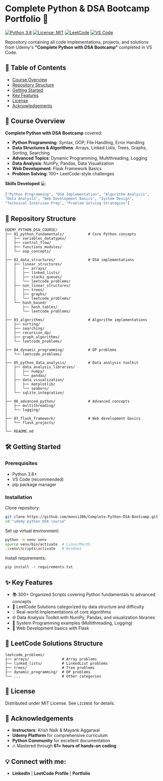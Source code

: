 # Complete Python & DSA Bootcamp Portfolio 🚀

[![Python 3.8](https://img.shields.io/badge/python-3.8+-blue.svg)](https://www.python.org/downloads/)
[![License: MIT](https://img.shields.io/badge/License-MIT-yellow.svg)](https://opensource.org/licenses/MIT)
[![LeetCode](https://img.shields.io/badge/LeetCode-000000?style=flat&logo=LeetCode&logoColor=#d16c06)](https://leetcode.com/)
[![VS Code](https://img.shields.io/badge/Editor-VSCode-blue?logo=visual-studio-code)](https://code.visualstudio.com/)

Repository containing all code implementations, projects, and solutions from Udemy's **"Complete Python with DSA Bootcamp"** completed in VS Code.

## 📌 Table of Contents
- [Course Overview](#-course-overview)
- [Repository Structure](#-repository-structure)
- [Getting Started](#-getting-started)
- [Key Features](#-key-features)
- [License](#-license)
- [Acknowledgements](#-acknowledgements)

## 🎯 Course Overview
**Complete Python with DSA Bootcamp** covered:
- **Python Programming**: Syntax, OOP, File Handling, Error Handling
- **Data Structures & Algorithms**: Arrays, Linked Lists, Trees, Graphs, Sorting, Searching
- **Advanced Topics**: Dynamic Programming, Multithreading, Logging
- **Data Analysis**: NumPy, Pandas, Data Visualization
- **Web Development**: Flask Framework Basics
- **Problem Solving**: 100+ LeetCode-style challenges

**Skills Developed** 💻:
```python
["Python Programming", "DSA Implementation", "Algorithm Analysis",
"Data Analysis", "Web Development Basics", "System Design",
"Technical Interview Prep", "Problem Solving Strategies"]
```

## 📂 Repository Structure
```
UDEMY_PYTHON_DSA_COURSE/
├── 01_python_fundamentals/           # Core Python concepts
│   ├── variables_datatypes/
│   ├── control_flow/
│   ├── functions_modules/
│   └── oop_concepts/
│
├── 02_data_structures/               # DSA implementations
│   ├── linear_structures/
│   │   ├── arrays/
│   │   ├── linked_lists/
│   │   ├── stacks_queues/
│   │   └── leetcode_problems/
│   ├── non_linear_structures/
│   │   ├── trees/
│   │   ├── graphs/
│   │   └── leetcode_problems/
│   └── hash_based/
│       ├── hash_tables/
│       └── leetcode_problems/
│
├── 03_algorithms/                    # Algorithm implementations
│   ├── sorting/
│   ├── searching/
│   ├── recursion_dp/
│   ├── graph_algorithms/
│   └── leetcode_problems/
│
├── 04_dynamic_programming/           # DP problems
│   └── leetcode_problems/
│
├── 05_python_data_analysis/          # Data analysis toolkit
│   ├── data_analysis_libraries/
│   │   ├── numpy/
│   │   └── pandas/
│   ├── data_visualization/
│   │   ├── matplotlib/
│   │   └── seaborn/
│   └── sqlite_integration/
│
├── 06_advanced_python/               # Advanced concepts
│   ├── multithreading/
│   └── logging/
│
├── 07_flask_framework/               # Web development basics
│   └── flask_projects/
│
└── README.md
```

## 🛠️ Getting Started
### Prerequisites
- Python 3.8+
- VS Code (recommended)
- pip package manager

### Installation
Clone repository:
```bash
git clone https://github.com/mansi306/Complete-Python-DSA-Bootcamp.git
cd "udemy python DSA course"
```
Set up virtual environment:
```bash
python -m venv venv
source venv/bin/activate  # Linux/MacOS
.\venv\Scripts\activate   # Windows
```
Install requirements:
```bash
pip install -r requirements.txt
```

## ✨ Key Features
- 📚 300+ Organized Scripts covering Python fundamentals to advanced concepts
- 🌟 LeetCode Solutions categorized by data structure and difficulty
- 💡 Real-world Implementations of core algorithms
- 🌐 Data Analysis Toolkit with NumPy, Pandas, and visualization libraries
- 🏰 System Programming examples (Multithreading, Logging)
- 📝 Web Development basics with Flask

## 🧐 LeetCode Solutions Structure
```
leetcode_problems/
├── arrays/               # Array problems
├── linked_lists/         # LinkedList problems
├── trees/                # Tree problems
├── dynamic_programming/  # DP problems
└── ...                   # Other categories
```
## 🐜 License
Distributed under MIT License. See `LICENSE` for details.

## 🙏 Acknowledgements
- **Instructors**: Krish Naik & Mayank Aggarwal
- **Udemy Platform** for comprehensive curriculum
- **Python Community** for excellent documentation
- 🔥 Mastered through **61+ hours of hands-on coding**

## 💡 Connect with me:
- **LinkedIn** | **LeetCode Profile** | **Portfolio**

 




